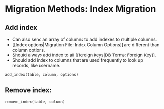 # Migration Methods: Index Migration


## Add index

- Can also send an array of columns to add indexes to multiple columns.
- [[Index options|Migration File: Index Column Options]] are different than column options.
- Should always add index to all [[foreign keys|DB Terms: Foreign Key]].
- Should add index to columns that are used frequently to look up records, like username.

```ruby
add_index(table, column, options)
```

## Remove index:

```ruby
remove_index(table, column)
```